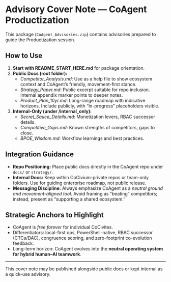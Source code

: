 # Advisory Cover Note — CoAgent Productization

This package (`CoAgent_Advisories.zip`) contains advisories prepared to guide the Productization session.

## How to Use
1. **Start with README_START_HERE.md** for package orientation.
2. **Public Docs (root folder):**
   - *Competitor_Analysis.md*: Use as a help file to show ecosystem context and CoAgent’s friendly, movement-first stance.
   - *Strategy_Paper.md*: Public excerpt suitable for repo inclusion. Internal appendix marker points to deeper notes.
   - *Product_Plan_10yr.md*: Long-range roadmap with indicative horizons. Include publicly, with “in-progress” placeholders visible.
3. **Internal-Only (under /internal_only):**
   - *Secret_Sauce_Details.md*: Monetization levers, RBAC successor details.
   - *Competitive_Gaps.md*: Known strengths of competitors, gaps to close.
   - *BPOE_Wisdom.md*: Workflow learnings and best practices.

## Integration Guidance
- **Repo Positioning:** Place public docs directly in the CoAgent repo under `docs/` or `strategy/`.  
- **Internal Docs:** Keep within CoCivium-private repos or team-only folders. Use for guiding enterprise roadmap, not public release.  
- **Messaging Discipline:** Always emphasize CoAgent as a *neutral ground and movement-aligned tool*. Avoid framing as “beating” competitors; instead, present as “supporting a shared ecosystem.”  

## Strategic Anchors to Highlight
- CoAgent is *free forever* for individual CoCivites.  
- Differentiators: local-first ops, PowerShell-native, RBAC successor (CTCs/DAC), congruence scoring, and zero-footprint co-evolution feedback.  
- Long-term horizon: CoAgent evolves into the **neutral operating system for hybrid human–AI teamwork**.  

---
This cover note may be published alongside public docs or kept internal as a quick-use advisory.

